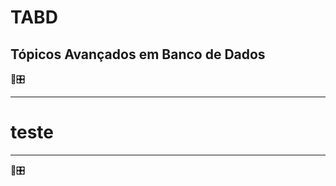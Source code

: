 # TABD
## Tópicos Avançados em Banco de Dados
:bank::control_knobs:

---
# teste
---
:bank::control_knobs: